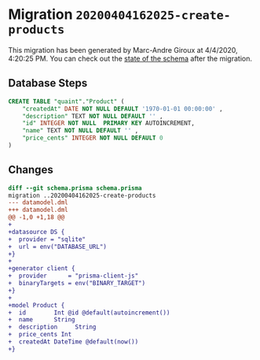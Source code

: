 # Migration `20200404162025-create-products`

This migration has been generated by Marc-Andre Giroux at 4/4/2020, 4:20:25 PM.
You can check out the [state of the schema](./schema.prisma) after the migration.

## Database Steps

```sql
CREATE TABLE "quaint"."Product" (
    "createdAt" DATE NOT NULL DEFAULT '1970-01-01 00:00:00' ,
    "description" TEXT NOT NULL DEFAULT '' ,
    "id" INTEGER NOT NULL  PRIMARY KEY AUTOINCREMENT,
    "name" TEXT NOT NULL DEFAULT '' ,
    "price_cents" INTEGER NOT NULL DEFAULT 0 
) 
```

## Changes

```diff
diff --git schema.prisma schema.prisma
migration ..20200404162025-create-products
--- datamodel.dml
+++ datamodel.dml
@@ -1,0 +1,18 @@
+
+datasource DS {
+  provider = "sqlite"
+  url = env("DATABASE_URL")
+}
+
+generator client {
+  provider      = "prisma-client-js"
+  binaryTargets = env("BINARY_TARGET")
+}
+
+model Product {
+  id        Int @id @default(autoincrement())
+  name      String
+  description     String
+  price_cents Int
+  createdAt DateTime @default(now())
+}
```


